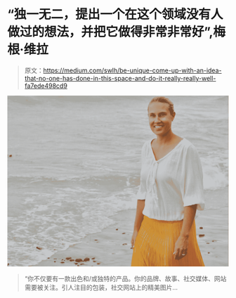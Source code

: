 # “独一无二，提出一个在这个领域没有人做过的想法，并把它做得非常非常好”,梅根·维拉

> 原文：<https://medium.com/swlh/be-unique-come-up-with-an-idea-that-no-one-has-done-in-this-space-and-do-it-really-really-well-fa7ede498cd9>

![](img/587f9c9fe6117609ed0ec75f371fc9a0.png)

> “你不仅要有一款出色和/或独特的产品。你的品牌、故事、社交媒体、网站需要被关注。引人注目的包装，社交网站上的精美图片…